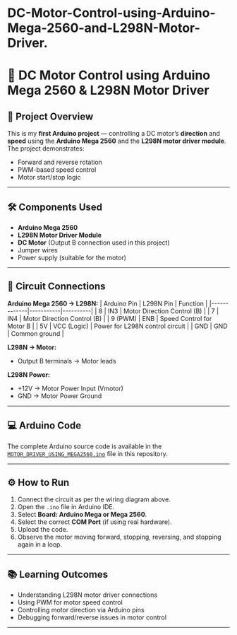 # DC-Motor-Control-using-Arduino-Mega-2560-and-L298N-Motor-Driver.
# 🚗 DC Motor Control using Arduino Mega 2560 & L298N Motor Driver

## 📌 Project Overview
This is my **first Arduino project** — controlling a DC motor’s **direction** and **speed** using the **Arduino Mega 2560** and the **L298N motor driver module**.  
The project demonstrates:
- Forward and reverse rotation
- PWM-based speed control
- Motor start/stop logic

---

## 🛠️ Components Used
- **Arduino Mega 2560**
- **L298N Motor Driver Module**
- **DC Motor** (Output B connection used in this project)
- Jumper wires
- Power supply (suitable for the motor)

---

## 🔌 Circuit Connections

**Arduino Mega 2560 → L298N:**
| Arduino Pin | L298N Pin | Function |
|-------------|-----------|----------|
| 8           | IN3       | Motor Direction Control (B) |
| 7           | IN4       | Motor Direction Control (B) |
| 9 (PWM)     | ENB       | Speed Control for Motor B   |
| 5V          | VCC (Logic) | Power for L298N control circuit |
| GND         | GND       | Common ground |

**L298N → Motor:**
- Output B terminals → Motor leads

**L298N Power:**
- +12V → Motor Power Input (Vmotor)
- GND → Motor Power Ground

---

## 💻 Arduino Code
The complete Arduino source code is available in the [`MOTOR_DRIVER_USING_MEGA2560.ino`](MOTOR_DRIVER_USING_MEGA2560.ino) file in this repository.

---

## ⚙️ How to Run
1. Connect the circuit as per the wiring diagram above.
2. Open the `.ino` file in Arduino IDE.
3. Select **Board: Arduino Mega or Mega 2560**.
4. Select the correct **COM Port** (if using real hardware).
5. Upload the code.
6. Observe the motor moving forward, stopping, reversing, and stopping again in a loop.

---

## 📚 Learning Outcomes
- Understanding L298N motor driver connections
- Using PWM for motor speed control
- Controlling motor direction via Arduino pins
- Debugging forward/reverse issues in motor control

---
